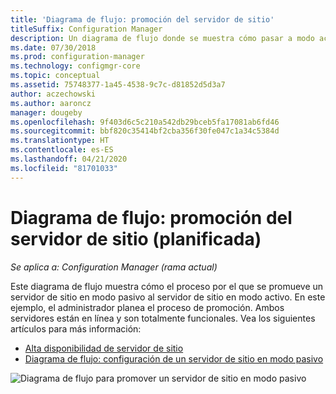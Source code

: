 ```yaml
---
title: 'Diagrama de flujo: promoción del servidor de sitio'
titleSuffix: Configuration Manager
description: Un diagrama de flujo donde se muestra cómo pasar a modo activo el servidor de sitio en modo pasivo en Configuration Manager.
ms.date: 07/30/2018
ms.prod: configuration-manager
ms.technology: configmgr-core
ms.topic: conceptual
ms.assetid: 75748377-1a45-4538-9c7c-d81852d5d3a7
author: aczechowski
ms.author: aaroncz
manager: dougeby
ms.openlocfilehash: 9f403d6c5c210a542db29bceb5fa17081ab6fd46
ms.sourcegitcommit: bbf820c35414bf2cba356f30fe047c1a34c5384d
ms.translationtype: HT
ms.contentlocale: es-ES
ms.lasthandoff: 04/21/2020
ms.locfileid: "81701033"
---
```

# <a name="flowchart---promote-site-server-planned"></a>Diagrama de flujo: promoción del servidor de sitio (planificada)

*Se aplica a: Configuration Manager (rama actual)*

Este diagrama de flujo muestra cómo el proceso por el que se promueve un servidor de sitio en modo pasivo al servidor de sitio en modo activo. En este ejemplo, el administrador planea el proceso de promoción. Ambos servidores están en línea y son totalmente funcionales. Vea los siguientes artículos para más información:  
- [Alta disponibilidad de servidor de sitio](site-server-high-availability.md)  
- [Diagrama de flujo: configuración de un servidor de sitio en modo pasivo](passive-site-server-flowchart.md)

![Diagrama de flujo para promover un servidor de sitio en modo pasivo](media/promote-site-server.png)

